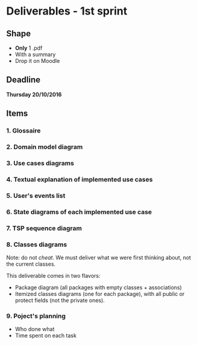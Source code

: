 # Deliverables - 1st sprint

## Shape
* **Only** 1 .pdf
* With a summary
* Drop it on Moodle

## Deadline
**Thursday 20/10/2016**

## Items

### 1. Glossaire

### 2. Domain model diagram

### 3. Use cases diagrams

### 4. Textual explanation of implemented use cases

### 5. User's events list

### 6. State diagrams of each implemented use case

### 7. TSP sequence diagram

### 8. Classes diagrams
Note: do not _cheat_. We must deliver what we were first thinking about,
not the current classes.

This deliverable comes in two flavors:
* Package diagram (all packages with empty classes + associations)
* Itemized classes diagrams (one for each package), with all public or protect fields
(not the private ones).

### 9. Poject's planning
* Who done what
* Time spent on each task
